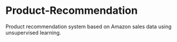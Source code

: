 # Product-Recommendation
Product recommendation system based on Amazon sales data using unsupervised learning.
